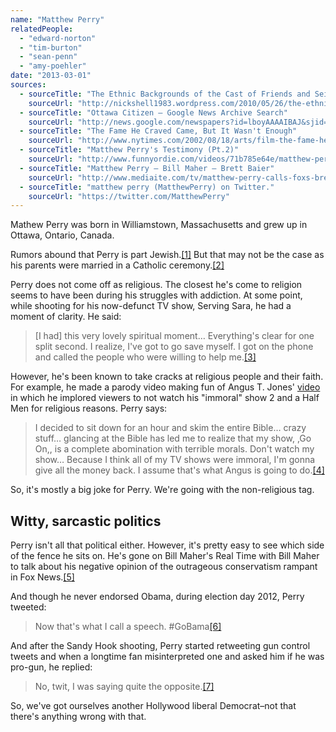 ```yaml
---
name: "Matthew Perry"
relatedPeople:
  - "edward-norton"
  - "tim-burton"
  - "sean-penn"
  - "amy-poehler"
date: "2013-03-01"
sources:
  - sourceTitle: "The Ethnic Backgrounds of the Cast of Friends and Seinfeld (Yes, Most of Them are Jewish; Even Matthew Perry)"
    sourceUrl: "http://nickshell1983.wordpress.com/2010/05/26/the-ethnic-backgrounds-of-the-cast-of-friends-and-seinfeld/"
  - sourceTitle: "Ottawa Citizen – Google News Archive Search"
    sourceUrl: "http://news.google.com/newspapers?id=lboyAAAAIBAJ&sjid=5ewFAAAAIBAJ&pg=4626,2377310&dq=john-bennett-perry&hl=en."
  - sourceTitle: "The Fame He Craved Came, But It Wasn't Enough"
    sourceUrl: "http://www.nytimes.com/2002/08/18/arts/film-the-fame-he-craved-came-but-it-wasn-t-enough.html"
  - sourceTitle: "Matthew Perry's Testimony (Pt.2)"
    sourceUrl: "http://www.funnyordie.com/videos/71b785e64e/matthew-perry-s-testimony-pt-2"
  - sourceTitle: "Matthew Perry – Bill Maher – Brett Baier"
    sourceUrl: "http://www.mediaite.com/tv/matthew-perry-calls-foxs-bret-baier-a-scared-asshole-on-bill-maher-panel/"
  - sourceTitle: "matthew perry (MatthewPerry) on Twitter."
    sourceUrl: "https://twitter.com/MatthewPerry"
---
```


Mathew Perry was born in Williamstown, Massachusetts and grew up in Ottawa, Ontario, Canada.

Rumors abound that Perry is part Jewish.<a class="source-citation" href="#http://nickshell1983.wordpress.com/2010/05/26/the-ethnic-backgrounds-of-the-cast-of-friends-and-seinfeld/" title="The Ethnic Backgrounds of the Cast of Friends and Seinfeld (Yes, Most of Them are Jewish; Even Matthew Perry)">[1]</a> But that may not be the case as his parents were married in a Catholic ceremony.<a class="source-citation" href="#http://news.google.com/newspapers?id=lboyAAAAIBAJ&sjid=5ewFAAAAIBAJ&pg=4626,2377310&dq=john-bennett-perry&hl=en." title="Ottawa Citizen – Google News Archive Search">[2]</a>

Perry does not come off as religious. The closest he's come to religion seems to have been during his struggles with addiction. At some point, while shooting for his now-defunct TV show, Serving Sara, he had a moment of clarity. He said:

>[I had] this very lovely spiritual moment… Everything's clear for one split second. I realize, I've got to go save myself. I got on the phone and called the people who were willing to help me.<a class="source-citation" href="#http://www.nytimes.com/2002/08/18/arts/film-the-fame-he-craved-came-but-it-wasn-t-enough.html" title="The Fame He Craved Came, But It Wasn&apos;t Enough">[3]</a>

However, he's been known to take cracks at religious people and their faith. For example, he made a parody video making fun of Angus T. Jones' [video](http://tvline.com/2012/11/26/angus-t-jones-two-and-a-half-men-controversy/) in which he implored viewers to not watch his "immoral" show 2 and a Half Men for religious reasons. Perry says:

>I decided to sit down for an hour and skim the entire Bible… crazy stuff… glancing at the Bible has led me to realize that my show, ,Go On,, is a complete abomination with terrible morals. Don't watch my show… Because I think all of my TV shows were immoral, I'm gonna give all the money back. I assume that's what Angus is going to do.<a class="source-citation" href="#http://www.funnyordie.com/videos/71b785e64e/matthew-perry-s-testimony-pt-2" title="Matthew Perry&apos;s Testimony (Pt.2)">[4]</a>

So, it's mostly a big joke for Perry. We're going with the non-religious tag.


## Witty, sarcastic politics

Perry isn't all that political either. However, it's pretty easy to see which side of the fence he sits on. He's gone on Bill Maher's Real Time with Bill Maher to talk about his negative opinion of the outrageous conservatism rampant in Fox News.<a class="source-citation" href="#http://www.mediaite.com/tv/matthew-perry-calls-foxs-bret-baier-a-scared-asshole-on-bill-maher-panel/" title="Matthew Perry – Bill Maher – Brett Baier">[5]</a>

And though he never endorsed Obama, during election day 2012, Perry tweeted:

>Now that's what I call a speech. #GoBama<a class="source-citation" href="#https://twitter.com/MatthewPerry" title="matthew perry (MatthewPerry) on Twitter.">[6]</a>

And after the Sandy Hook shooting, Perry started retweeting gun control tweets and when a longtime fan misinterpreted one and asked him if he was pro-gun, he replied:

>No, twit, I was saying quite the opposite.<a class="source-citation" href="#https://twitter.com/MatthewPerry" title="matthew perry (MatthewPerry) on Twitter.">[7]</a>

So, we've got ourselves another Hollywood liberal Democrat–not that there's anything wrong with that.